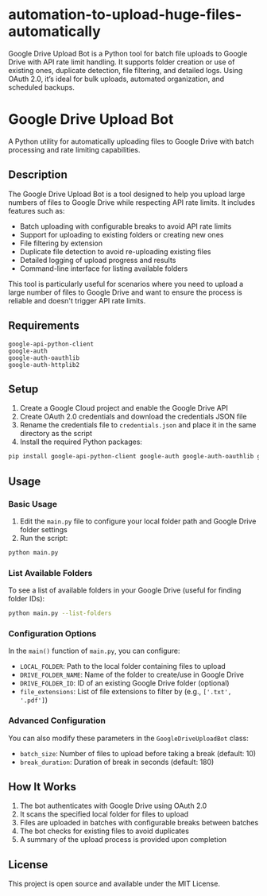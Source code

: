 # automation-to-upload-huge-files-automatically
Google Drive Upload Bot is a Python tool for batch file uploads to Google Drive with API rate limit handling. It supports folder creation or use of existing ones, duplicate detection, file filtering, and detailed logs. Using OAuth 2.0, it’s ideal for bulk uploads, automated organization, and scheduled backups.


# Google Drive Upload Bot

A Python utility for automatically uploading files to Google Drive with batch processing and rate limiting capabilities.

## Description

The Google Drive Upload Bot is a tool designed to help you upload large numbers of files to Google Drive while respecting API rate limits. It includes features such as:

- Batch uploading with configurable breaks to avoid API rate limits
- Support for uploading to existing folders or creating new ones
- File filtering by extension
- Duplicate file detection to avoid re-uploading existing files
- Detailed logging of upload progress and results
- Command-line interface for listing available folders

This tool is particularly useful for scenarios where you need to upload a large number of files to Google Drive and want to ensure the process is reliable and doesn't trigger API rate limits.

## Requirements

```
google-api-python-client
google-auth
google-auth-oauthlib
google-auth-httplib2
```

## Setup

1. Create a Google Cloud project and enable the Google Drive API
2. Create OAuth 2.0 credentials and download the credentials JSON file
3. Rename the credentials file to `credentials.json` and place it in the same directory as the script
4. Install the required Python packages:

```bash
pip install google-api-python-client google-auth google-auth-oauthlib google-auth-httplib2
```

## Usage

### Basic Usage

1. Edit the `main.py` file to configure your local folder path and Google Drive folder settings
2. Run the script:

```bash
python main.py
```

### List Available Folders

To see a list of available folders in your Google Drive (useful for finding folder IDs):

```bash
python main.py --list-folders
```

### Configuration Options

In the `main()` function of `main.py`, you can configure:

- `LOCAL_FOLDER`: Path to the local folder containing files to upload
- `DRIVE_FOLDER_NAME`: Name of the folder to create/use in Google Drive
- `DRIVE_FOLDER_ID`: ID of an existing Google Drive folder (optional)
- `file_extensions`: List of file extensions to filter by (e.g., `['.txt', '.pdf']`)

### Advanced Configuration

You can also modify these parameters in the `GoogleDriveUploadBot` class:

- `batch_size`: Number of files to upload before taking a break (default: 10)
- `break_duration`: Duration of break in seconds (default: 180)

## How It Works

1. The bot authenticates with Google Drive using OAuth 2.0
2. It scans the specified local folder for files to upload
3. Files are uploaded in batches with configurable breaks between batches
4. The bot checks for existing files to avoid duplicates
5. A summary of the upload process is provided upon completion

## License

This project is open source and available under the MIT License.
